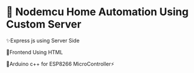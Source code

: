 <h1> 🏡 Nodemcu Home Automation Using Custom Server </h1>
<p>✨Express js using Server Side </p>
<p>📱Frontend Using HTML</p>
<p>📡Arduino c++ for ESP8266 MicroController⚡ </p>